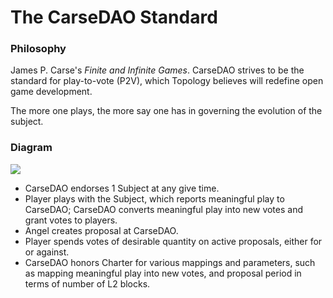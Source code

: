 # The CarseDAO Standard

### Philosophy
James P. Carse's *Finite and Infinite Games*. CarseDAO strives to be the standard for play-to-vote (P2V), which Topology believes will redefine open game development.

The more one plays, the more say one has in governing the evolution of the subject.

### Diagram
<img src="/assets/images/carsedao.png"/>

- CarseDAO endorses 1 Subject at any give time.
- Player plays with the Subject, which reports meaningful play to CarseDAO; CarseDAO converts meaningful play into new votes and grant votes to players.
- Angel creates proposal at CarseDAO.
- Player spends votes of desirable quantity on active proposals, either for or against.
- CarseDAO honors Charter for various mappings and parameters, such as mapping meaningful play into new votes, and proposal period in terms of number of L2 blocks.

